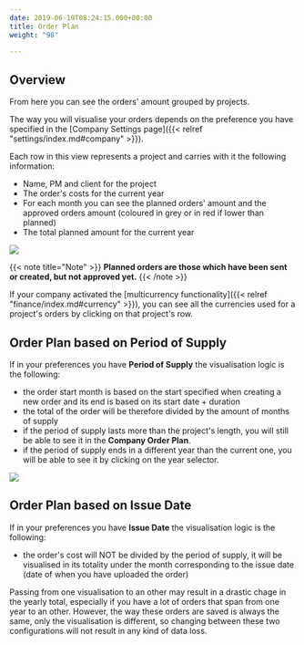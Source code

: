 ```yaml
---
date: 2019-06-19T08:24:15.000+00:00
title: Order Plan
weight: "98"

---
```

## Overview

From here you can see the orders' amount grouped by projects.

The way you will visualise your orders depends on the preference you have specified in the [Company Settings page]({{< relref "settings/index.md#company" >}}).

Each row in this view represents a project and carries with it the following information:

* Name, PM and client for the project
* The order's costs for the current year
* For each month you can see the planned orders' amount and the approved orders amount (coloured in grey or in red if lower than planned)
* The total planned amount for the current year

![](/uploads/2023/03/02/company-order-plan.png)

{{< note title="Note" >}} **Planned orders are those which have been sent or created, but not approved yet.** {{< /note >}}

If your company activated the [multicurrency functionality]({{< relref "finance/index.md#currency" >}}), you can see all the currencies used for a project's orders by clicking on that project's row.

## Order Plan based on Period of Supply

If in your preferences you have **Period of Supply** the visualisation logic is the following:

* the order start month is based on the start specified when creating a new order and its end is based on  its start date + duration
* the total of the order will be therefore divided by the amount of months of supply
* if the period of supply lasts more than the project's length, you will still be able to see it in the **Company Order Plan**.
* if the period of supply ends in a different year than the current one, you will be able to see it by clicking on the year selector.

![](/uploads/2023/03/02/company-order-plan-gif.gif)

## Order Plan based on Issue Date

If in your preferences you have **Issue Date** the visualisation logic is the following:

* the order's cost will NOT be divided by the period of supply, it will be visualised in its totality under the month corresponding to the issue date (date of when you have uploaded the order)

Passing from one visualisation to an other may result in a drastic chage in the yearly total, especially if you have a lot of orders that span from one year to an other. However, the way these orders are saved is always the same, only the visualisation is different, so changing between these two configurations will not result in any kind of data loss.